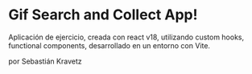 # Gif Search and Collect App!

Aplicación de ejercicio, creada con react v18, utilizando custom hooks, functional components, desarrollado en un entorno con Vite.

por Sebastián Kravetz
